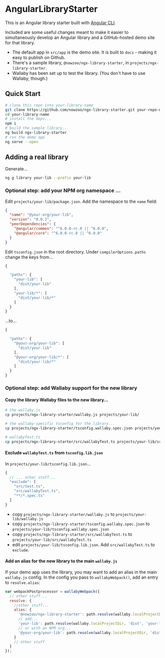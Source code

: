 # AngularLibraryStarter

This is an Angular library starter built with [Angular CLI](https://github.com/angular/angular-cli).

Included are some useful changes meant to make it easier to simultaneously develop an Angular library and a GitHub-hosted demo site for that library.

- The default app in `src/app` is the demo site. It is built to `docs` - making it easy to publish on Github.
- There's a sample library, `@nowzoo/ngx-library-starter`, in `projects/ngx-library-starter`.
- Wallaby has been set up to test the library. (You don't have to use Wallaby, though.)

## Quick Start


```bash
# clone this repo into your-library-name
git clone https://github.com/nowzoo/ngx-library-starter.git your-repo-name
cd your-library-name
# install the deps...
npm i
# build the sample library...
ng build ngx-library-starter
# run the demo app
ng serve --open
```

## Adding a real library
Generate...

```bash
ng g library your-lib --prefix your-lib
```
### Optional step: add your NPM org namespace ...
Edit `projects/your-lib/package.json`. Add the namespace to the `name` field:
```json
{
  "name": "@your-org/your-lib",
  "version": "0.0.1",
  "peerDependencies": {
    "@angular/common": "^6.0.0-rc.0 || ^6.0.0",
    "@angular/core": "^6.0.0-rc.0 || ^6.0.0"
  }
}
```
Edit `tsconfig.json` in the root directory. Under `compilerOptions.paths` change the keys from...

```js
{

  "paths": {
    "your-lib": [
      "dist/your-lib"
    ],
    "your-lib/*": [
      "dist/your-lib/*"
    ]
  }
}
```
...to...
```js
{

  "paths": {
    "@your-org/your-lib": [
      "dist/your-lib"
    ],
    "@your-org/your-lib/*": [
      "dist/your-lib/*"
    ]
  }
}
```


### Optional step: add Wallaby support for the new library

#### Copy the library Wallaby files to the new library...
```bash
# the wallaby.js
cp projects/ngx-library-starter/wallaby.js projects/your-lib/

# the wallaby-specific tsconfig for the library...
cp projects/ngx-library-starter/tsconfig.wallaby.spec.json projects/your-lib/

# wallabyTest.ts
cp projects/ngx-library-starter/src/wallabyTest.ts projects/your-lib/src/
```

#### Exclude `wallabyTest.ts` from `tsconfig.lib.json`
In `projects/your-lib/tsconfig.lib.json`...
```js
{
  // ... other stuff...
  "exclude": [
    "src/test.ts",
    "src/wallabyTest.ts",
    "**/*.spec.ts"
  ]
}

```
- copy `projects/ngx-library-starter/wallaby.js` to `projects/your-lib/wallaby.js`
- copy `projects/ngx-library-starter/tsconfig.wallaby.spec.json` to `projects/your-lib/tsconfig.wallaby.spec.json`
- copy `projects/ngx-library-starter/src/wallabyTest.ts` to `projects/your-lib/src/wallabyTest.ts`
- edit `projects/your-lib/tsconfig.lib.json`. Add `src/wallabyTest.ts` to `exclude`.


#### Add an alias for the new library to the main `wallaby.js`
If your demo app uses the library, you may want to add an alias in the main `wallaby.js` config. In the config you pass to `wallabyWebpack()`, add an entry to `resolve.alias`:

```js
var webpackPostprocessor = wallabyWebpack({
  // other stuff...
  resolve: {
    //other stuff...
    alias: {
      '@nowzoo/ngx-library-starter': path.resolve(wallaby.localProjectDir,  'dist', 'ngx-library-starter'),
      // add...
      'your-lib': path.resolve(wallaby.localProjectDir, 'dist', 'your-lib'),
      // or with an NPM org...
      '@your-org/your-lib': path.resolve(wallaby.localProjectDir, 'dist', 'your-lib')
    }
    // other stuff
  }
});

```
